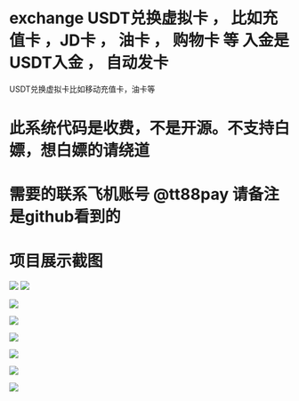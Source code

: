 # exchange USDT兑换虚拟卡 ， 比如充值卡 ，JD卡 ， 油卡 ， 购物卡 等 入金是USDT入金 ， 自动发卡
USDT兑换虚拟卡比如移动充值卡，油卡等
# 此系统代码是收费，不是开源。不支持白嫖，想白嫖的请绕道
# 需要的联系飞机账号 @tt88pay 请备注是github看到的
# 项目展示截图

![](https://www.showdoc.com.cn/server/api/attachment/visitFile?sign=bff5ad6b5d68fd619ac8097c4b970a3c)
![](https://www.showdoc.com.cn/server/api/attachment/visitFile?sign=4165c8f973b2763a8246ceced8d71733)


![](https://www.showdoc.com.cn/server/api/attachment/visitFile?sign=4125cf218fbfaf904e0251394d0f7623)

![](https://www.showdoc.com.cn/server/api/attachment/visitFile?sign=a65cddcc4c6cb1b24f017fc183aa25d8)

![](https://www.showdoc.com.cn/server/api/attachment/visitFile?sign=7ff32385e17273bb9c7e84fe3ee33143)

![](https://www.showdoc.com.cn/server/api/attachment/visitFile?sign=56ebda593c84c334c053dd8cad128f92)

![](https://www.showdoc.com.cn/server/api/attachment/visitFile?sign=8858a3e536e76737dfca434c661c3905)

![](https://www.showdoc.com.cn/server/api/attachment/visitFile?sign=4d5fb752e0d308ba9b566fdc3c4f6034)
